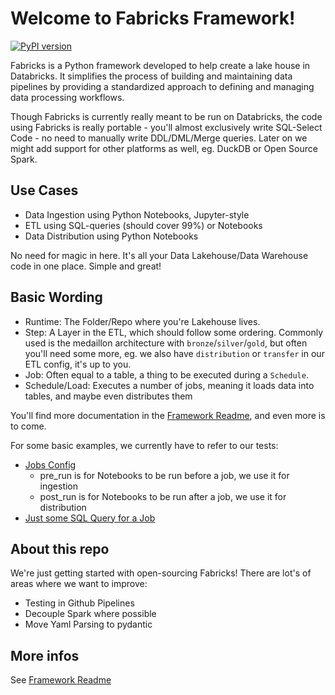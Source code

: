 # Welcome to Fabricks Framework!

[![PyPI version](https://badge.fury.io/py/fabricks.svg)](https://pypi.org/project/fabricks/)

Fabricks is a Python framework developed to help create a lake house in Databricks. It simplifies the process of building and maintaining data pipelines by providing a standardized approach to defining and managing data processing workflows.

Though Fabricks is currently really meant to be run on Databricks, the code using Fabricks is really portable - you'll almost exclusively
write SQL-Select Code - no need to manually write DDL/DML/Merge queries. Later on we might add support for other platforms as well, eg. DuckDB or Open Source Spark.

## Use Cases

- Data Ingestion using Python Notebooks, Jupyter-style
- ETL using SQL-queries (should cover 99%) or Notebooks
- Data Distribution using Python Notebooks

No need for magic in here. It's all your Data Lakehouse/Data Warehouse code in one place. Simple and great!

## Basic Wording

- Runtime: The Folder/Repo where you're Lakehouse lives.
- Step: A Layer in the ETL, which should follow some ordering. Commonly used is the medaillon architecture with `bronze`/`silver`/`gold`, but often you'll need some more, eg. we also have `distribution` or `transfer` in our ETL config, it's up to you.
- Job: Often equal to a table, a thing to be executed during a `Schedule`.
- Schedule/Load: Executes a number of jobs, meaning it loads data into tables, and maybe even distributes them

You'll find more documentation in the [Framework Readme](framework/README.md), and even more is to come.

For some basic examples, we currently have to refer to our tests:

- [Jobs Config](framework/tests/runtime/gold/gold/invoke/config.invoke.yml)
  - pre_run is for Notebooks to be run before a job, we use it for ingestion
  - post_run is for Notebooks to be run after a job, we use it for distribution
- [Just some SQL Query for a Job](framework/tests/runtime/gold/gold/fact/dependency.sql)

## About this repo

We're just getting started with open-sourcing Fabricks! There are lot's of areas where we want to improve:

- Testing in Github Pipelines
- Decouple Spark where possible
- Move Yaml Parsing to pydantic

## More infos

See [Framework Readme](framework/README.md)
